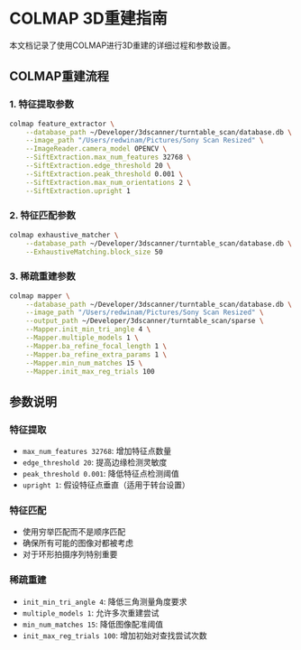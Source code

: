 # COLMAP 3D重建指南

本文档记录了使用COLMAP进行3D重建的详细过程和参数设置。

## COLMAP重建流程

### 1. 特征提取参数
```bash
colmap feature_extractor \
    --database_path ~/Developer/3dscanner/turntable_scan/database.db \
    --image_path "/Users/redwinam/Pictures/Sony Scan Resized" \
    --ImageReader.camera_model OPENCV \
    --SiftExtraction.max_num_features 32768 \
    --SiftExtraction.edge_threshold 20 \
    --SiftExtraction.peak_threshold 0.001 \
    --SiftExtraction.max_num_orientations 2 \
    --SiftExtraction.upright 1
```

### 2. 特征匹配参数
```bash
colmap exhaustive_matcher \
    --database_path ~/Developer/3dscanner/turntable_scan/database.db \
    --ExhaustiveMatching.block_size 50
```

### 3. 稀疏重建参数
```bash
colmap mapper \
    --database_path ~/Developer/3dscanner/turntable_scan/database.db \
    --image_path "/Users/redwinam/Pictures/Sony Scan Resized" \
    --output_path ~/Developer/3dscanner/turntable_scan/sparse \
    --Mapper.init_min_tri_angle 4 \
    --Mapper.multiple_models 1 \
    --Mapper.ba_refine_focal_length 1 \
    --Mapper.ba_refine_extra_params 1 \
    --Mapper.min_num_matches 15 \
    --Mapper.init_max_reg_trials 100
```

## 参数说明

### 特征提取
- `max_num_features 32768`: 增加特征点数量
- `edge_threshold 20`: 提高边缘检测灵敏度
- `peak_threshold 0.001`: 降低特征点检测阈值
- `upright 1`: 假设特征点垂直（适用于转台设置）

### 特征匹配
- 使用穷举匹配而不是顺序匹配
- 确保所有可能的图像对都被考虑
- 对于环形拍摄序列特别重要

### 稀疏重建
- `init_min_tri_angle 4`: 降低三角测量角度要求
- `multiple_models 1`: 允许多次重建尝试
- `min_num_matches 15`: 降低图像配准阈值
- `init_max_reg_trials 100`: 增加初始对查找尝试次数
